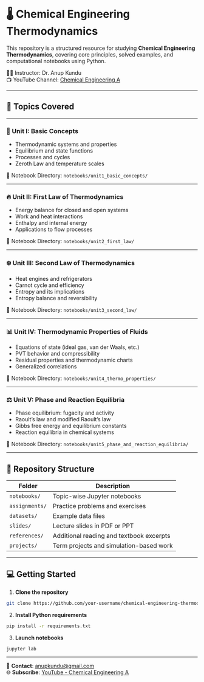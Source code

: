 # 🌡️ Chemical Engineering Thermodynamics

This repository is a structured resource for studying **Chemical Engineering Thermodynamics**, covering core principles, solved examples, and computational notebooks using Python.

👨‍🏫 Instructor: Dr. Anup Kundu  
📺 YouTube Channel: [Chemical Engineering A](https://www.youtube.com/@chemicalengineeringA)

---

## 📘 Topics Covered

---

### 🧪 Unit I: Basic Concepts

- Thermodynamic systems and properties
- Equilibrium and state functions
- Processes and cycles
- Zeroth Law and temperature scales

📁 Notebook Directory: `notebooks/unit1_basic_concepts/`

---

### 🔥 Unit II: First Law of Thermodynamics

- Energy balance for closed and open systems
- Work and heat interactions
- Enthalpy and internal energy
- Applications to flow processes

📁 Notebook Directory: `notebooks/unit2_first_law/`

---

### ❄️ Unit III: Second Law of Thermodynamics

- Heat engines and refrigerators
- Carnot cycle and efficiency
- Entropy and its implications
- Entropy balance and reversibility

📁 Notebook Directory: `notebooks/unit3_second_law/`

---

### 📊 Unit IV: Thermodynamic Properties of Fluids

- Equations of state (ideal gas, van der Waals, etc.)
- PVT behavior and compressibility
- Residual properties and thermodynamic charts
- Generalized correlations

📁 Notebook Directory: `notebooks/unit4_thermo_properties/`

---

### ⚖️ Unit V: Phase and Reaction Equilibria

- Phase equilibrium: fugacity and activity
- Raoult’s law and modified Raoult’s law
- Gibbs free energy and equilibrium constants
- Reaction equilibria in chemical systems

📁 Notebook Directory: `notebooks/unit5_phase_and_reaction_equilibria/`

---

## 📂 Repository Structure

| Folder             | Description                                  |
|--------------------|----------------------------------------------|
| `notebooks/`       | Topic-wise Jupyter notebooks                 |
| `assignments/`     | Practice problems and exercises              |
| `datasets/`        | Example data files                           |
| `slides/`          | Lecture slides in PDF or PPT                 |
| `references/`      | Additional reading and textbook excerpts     |
| `projects/`        | Term projects and simulation-based work      |

---

## 💻 Getting Started

1. **Clone the repository**
```bash
git clone https://github.com/your-username/chemical-engineering-thermodynamics.git
```

2. **Install Python requirements**
```bash
pip install -r requirements.txt
```

3. **Launch notebooks**
```bash
jupyter lab
```

---

📧 **Contact**: anupkundu@gmail.com  
🌐 **Subscribe**: [YouTube - Chemical Engineering A](https://www.youtube.com/@chemicalengineeringA)
